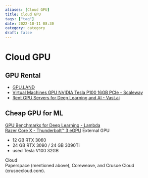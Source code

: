 ```yaml
---
aliases: [Cloud GPU]
title: Cloud GPU
tags: ["tag"]
date: 2022-10-11 08:30
category: category
draft: false
---
```


# Cloud GPU

## GPU Rental

* [GPU.LAND](https://gpu.land/)
* [Virtual Machines GPU NVIDIA Tesla P100 16GB PCIe - Scaleway](https://www.scaleway.com/en/gpu-instances/)
* [Rent GPU Servers for Deep Learning and AI - Vast.ai](https://vast.ai/)

## Cheap GPU for ML

[GPU Benchmarks for Deep Learning - Lambda](https://lambdalabs.com/gpu-benchmarks)  
[Razer Core X - Thunderbolt™ 3 eGPU](https://www.razer.com/gaming-egpus/razer-core-x) External GPU

* 12 GB RTX 3060
* 24 GB RTX 3090 / 24 GB 3090Ti
* used Tesla V100 32GB

Cloud  
 Paperspace (mentioned above), Coreweave, and Crusoe Cloud (crusoecloud.com).
